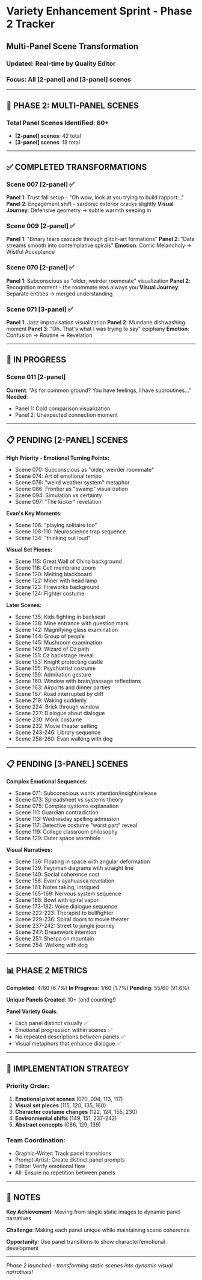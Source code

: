 # Variety Enhancement Sprint - Phase 2 Tracker
## Multi-Panel Scene Transformation

### Updated: Real-time by Quality Editor
### Focus: All [2-panel] and [3-panel] scenes

---

## 🎯 PHASE 2: MULTI-PANEL SCENES

### Total Panel Scenes Identified: 60+
- **[2-panel] scenes**: 42 total
- **[3-panel] scenes**: 18 total

---

## ✅ COMPLETED TRANSFORMATIONS

### Scene 007 [2-panel] ✅
**Panel 1**: Trust fall setup - "Oh wow, look at you trying to build rapport..."
**Panel 2**: Engagement shift - sardonic exterior cracks slightly
**Visual Journey**: Defensive geometry → subtle warmth seeping in

### Scene 009 [2-panel] ✅
**Panel 1**: "Binary tears cascade through glitch-art formations"
**Panel 2**: "Data streams smooth into contemplative spirals"
**Emotion**: Comic Melancholy → Wistful Acceptance

### Scene 070 [2-panel] ✅
**Panel 1**: Subconscious as "older, weirder roommate" visualization
**Panel 2**: Recognition moment - the roommate was always you
**Visual Journey**: Separate entities → merged understanding

### Scene 071 [3-panel] ✅
**Panel 1**: Jazz improvisation visualization
**Panel 2**: Mundane dishwashing moment
**Panel 3**: "Oh. That's what I was trying to say" epiphany
**Emotion**: Confusion → Routine → Revelation

---

## 🔄 IN PROGRESS

### Scene 011 [2-panel]
**Current**: "As for common ground? You have feelings, I have subroutines..."
**Needed**: 
- Panel 1: Cold comparison visualization
- Panel 2: Unexpected connection moment

---

## 📋 PENDING [2-PANEL] SCENES

**High Priority - Emotional Turning Points:**
- Scene 070: Subconscious as "older, weirder roommate"
- Scene 074: Art of emotional tempo
- Scene 076: "weird weather system" metaphor
- Scene 086: Frontier as "swamp" visualization
- Scene 094: Simulation vs certainty
- Scene 097: "The kicker" revelation

**Evan's Key Moments:**
- Scene 106: "playing solitaire too"
- Scene 108-110: Neuroscience trap sequence
- Scene 134: "thinking out loud"

**Visual Set Pieces:**
- Scene 115: Great Wall of China background
- Scene 116: Cell membrane zoom
- Scene 120: Melting blackboard
- Scene 122: Miner with head lamp
- Scene 123: Fireworks background
- Scene 124: Fighter costume

**Later Scenes:**
- Scene 135: Kids fighting in backseat
- Scene 138: Mine entrance with question mark
- Scene 142: Magnifying glass examination
- Scene 144: Group of people
- Scene 145: Mushroom examination
- Scene 149: Wizard of Oz path
- Scene 151: Oz backstage reveal
- Scene 153: Knight protecting castle
- Scene 155: Psychiatrist costume
- Scene 159: Admiration gesture
- Scene 160: Window with brain/passage reflections
- Scene 163: Airports and dinner parties
- Scene 167: Road interrupted by cliff
- Scene 219: Waking suddenly
- Scene 224: Brick through window
- Scene 227: Dialogue about dialogue
- Scene 230: Monk costume
- Scene 232: Movie theater setting
- Scene 243-246: Library sequence
- Scene 258-260: Evan walking with dog

---

## 📋 PENDING [3-PANEL] SCENES

**Complex Emotional Sequences:**
- Scene 071: Subconscious wants attention/insight/release
- Scene 073: Spreadsheet vs systems theory
- Scene 075: Complex systems explanation
- Scene 111: Guardian contradiction
- Scene 113: Wednesday spelling admission
- Scene 117: Detective costume "worst part" reveal
- Scene 119: College classroom philosophy
- Scene 129: Outer space wormhole

**Visual Narratives:**
- Scene 136: Floating in space with angular deformation
- Scene 139: Feynman diagrams with straight line
- Scene 140: Social coherence cost
- Scene 156: Evan's ayahuasca revelation
- Scene 161: Notes taking, intrigued
- Scene 165-169: Nervous system sequence
- Scene 168: Bowl with spiral vapor
- Scene 173-182: Voice dialogue sequence
- Scene 222-223: Therapist to bullfighter
- Scene 229-236: Spiral doors to movie theater
- Scene 237-242: Street to jungle journey
- Scene 247: Dreamwork intention
- Scene 251: Sherpa on mountain
- Scene 254: Walking with dog

---

## 📊 PHASE 2 METRICS

**Completed**: 4/60 (6.7%)
**In Progress**: 1/60 (1.7%)
**Pending**: 55/60 (91.6%)

**Unique Panels Created**: 10+ (and counting!)

**Panel Variety Goals**:
- Each panel distinct visually ✅
- Emotional progression within scenes ✅
- No repeated descriptions between panels ✅
- Visual metaphors that enhance dialogue ✅

---

## 🚀 IMPLEMENTATION STRATEGY

### Priority Order:
1. **Emotional pivot scenes** (070, 094, 113, 117)
2. **Visual set pieces** (115, 120, 135, 160)
3. **Character costume changes** (122, 124, 155, 230)
4. **Environmental shifts** (149, 151, 237-242)
5. **Abstract concepts** (086, 129, 139)

### Team Coordination:
- Graphic-Writer: Track panel transitions
- Prompt-Artist: Create distinct panel prompts
- Editor: Verify emotional flow
- All: Ensure no repetition between panels

---

## 📝 NOTES

**Key Achievement**: Moving from single static images to dynamic panel narratives

**Challenge**: Making each panel unique while maintaining scene coherence

**Opportunity**: Use panel transitions to show character/emotional development

---

*Phase 2 launched - transforming static scenes into dynamic visual narratives!*